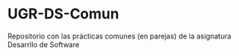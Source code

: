 # UGR-DS-Comun
Repositorio con las prácticas comunes (en parejas) de la asignatura Desarrllo de Software
